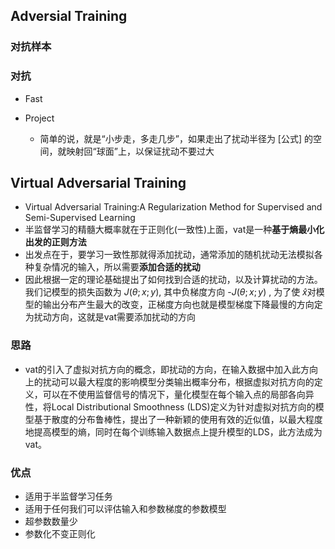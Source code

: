 ## Adversial Training

### 对抗样本

### 对抗

+ Fast 

+ Project
    + 简单的说，就是“小步走，多走几步”，如果走出了扰动半径为 [公式] 的空间，就映射回“球面”上，以保证扰动不要过大


## Virtual Adversarial Training
+ Virtual Adversarial Training:A Regularization Method for Supervised and Semi-Supervised Learning
+ 半监督学习的精髓大概率就在于正则化(一致性)上面，vat是一种**基于熵最小化出发的正则方法**
+ 出发点在于，要学习一致性那就得添加扰动，通常添加的随机扰动无法模拟各种复杂情况的输入，所以需要**添加合适的扰动**
+ 因此根据一定的理论基础提出了如何找到合适的扰动，以及计算扰动的方法。我们记模型的损失函数为 $J(\theta ; x ; y)$, 其中负梯度方向 -$J(\theta ; x ; y)$ , 为了使 $\hat x$对模型的输出分布产生最大的改变，正梯度方向也就是模型梯度下降最慢的方向定为扰动方向，这就是vat需要添加扰动的方向

### 思路
+ vat的引入了虚拟对抗方向的概念，即扰动的方向，在输入数据中加入此方向上的扰动可以最大程度的影响模型分类输出概率分布，根据虚拟对抗方向的定义，可以在不使用监督信号的情况下，量化模型在每个输入点的局部各向异性，将Local Distributional Smoothness (LDS)定义为针对虚拟对抗方向的模型基于散度的分布鲁棒性，提出了一种新颖的使用有效的近似值，以最大程度地提高模型的熵，同时在每个训练输入数据点上提升模型的LDS，此方法成为vat。

### 优点
+ 适用于半监督学习任务
+ 适用于任何我们可以评估输入和参数梯度的参数模型
+ 超参数数量少
+ 参数化不变正则化